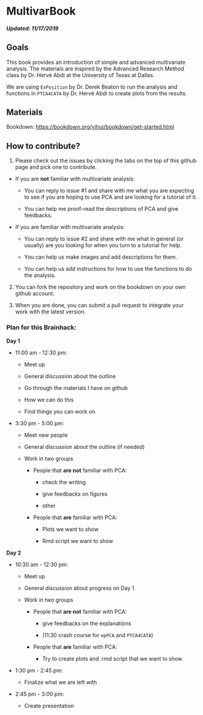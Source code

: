 # MultivarBook

##### Updated: 11/17/2019

## Goals
This book provides an introduction of simple and advanced multivariate analysis. The materials are inspired by the Advanced Research Method class by Dr. Hervé Abdi at the University of Texas at Dallas.

We are using `ExPosition` by Dr. Derek Beaton to run the analysis and functions in `PTCA4CATA` by Dr. Hervé Abdi to create plots from the results.

## Materials

Bookdown: https://bookdown.org/yihui/bookdown/get-started.html



## How to contribute?

1. Please check out the issues by clicking the tabs on the top of this github page and pick one to contribute.

  + If you are **not** familiar with multivariate analysis:
      
    + You can reply to issue #1 and share with me what you are expecting to see if you are hoping to use PCA and are looking for a tutorial of it.
      
    + You can help me proof-read the descriptions of PCA and give feedbacks.
      
  + If you are familiar with multivariate analysis:
  
    + You can reply to issue #2 and share with me what in general (or usually) are you looking for when you turn to a tutorial for help.
    
    + You can help us make images and add descriptions for them.
    
    + You can help us add instructions for how to use the functions to do the analysis.

2. You can fork the repository and work on the bookdown on your own github account.

3. When you are done, you can submit a pull request to integrate your work with the latest version.

### Plan for this Brainhack:

**Day 1**

+ 11:00 am - 12:30 pm:

  - Meet up
  
  - General discussion about the outline
  
  - Go through the materials I have on github
  
  - How we can do this
  
  - Find things you can work on
  
+ 3:30 pm - 5:00 pm:

  - Meet new people
  
  - General discussion about the outline (if needed)
  
  - Work in two groups
  
    - People that **are not** familiar with PCA: 
    
      - check the writing
      
      - give feedbacks on figures
      
      - other
    
    - People that **are** familiar with PCA: 
    
      - Plots we want to show
      
      - Rmd script we want to show 
    
 
**Day 2**

+ 10:30 am - 12:30 pm:

  - Meet up
  
  - General discussion about progress on Day 1
  
  - Work in two groups
  
    - People that **are not** familiar with PCA: 
    
      - give feedbacks on the explanations
    
      - (11:30 crash course for `epPCA` and `PTCA4CATA`)
    
    - People that **are** familiar with PCA: 
    
      - Try to create plots and .rmd script that we want to show
  
+ 1:30 pm - 2:45 pm:

  - Finalize what we are left with
  
+ 2:45 pm - 3:00 pm:

  - Create presentation
